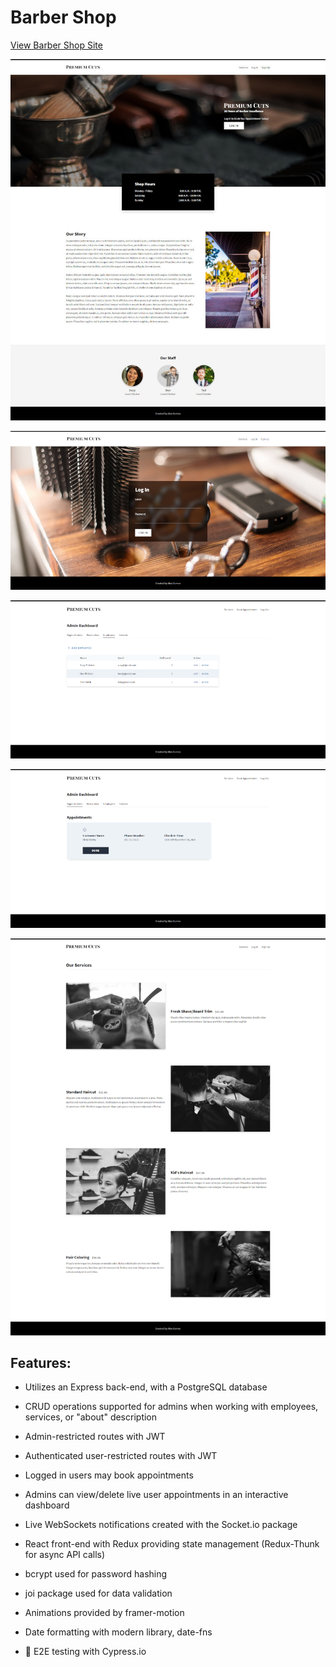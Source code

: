 # Barber Shop

[View Barber Shop Site](https://apcurran-premium-cuts.herokuapp.com/)

![Barber Shop About](./README-screenshots/about-opt.jpg)

![Barber Shop Login](./README-screenshots/login-opt.png)

![Barber Shop Dashboard Employees Table](./README-screenshots/dashboard-employees-opt.png)

![Barber Shop Dashboard Appointments Tab](./README-screenshots/dashboard-appointments-opt.png)

![Barber Shop Dashboard Services](./README-screenshots/services-opt.png)



## Features:

- Utilizes an Express back-end, with a PostgreSQL database

- CRUD operations supported for admins when working with employees, services, or "about" description

- Admin-restricted routes with JWT

- Authenticated user-restricted routes with JWT

- Logged in users may book appointments

- Admins can view/delete live user appointments in an interactive dashboard

- Live WebSockets notifications created with the Socket.io package

- React front-end with Redux providing state management (Redux-Thunk for async API calls)

- bcrypt used for password hashing

- joi package used for data validation

- Animations provided by framer-motion

- Date formatting with modern library, date-fns

- :test_tube: E2E testing with Cypress.io
